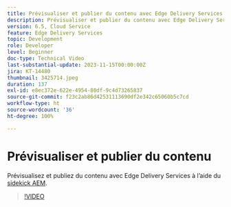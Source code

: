 ```yaml
---
title: Prévisualiser et publier du contenu avec Edge Delivery Services
description: Prévisualiser et publier du contenu avec Edge Delivery Services à l’aide du sidekick AEM
version: 6.5, Cloud Service
feature: Edge Delivery Services
topic: Development
role: Developer
level: Beginner
doc-type: Technical Video
last-substantial-update: 2023-11-15T00:00:00Z
jira: KT-14480
thumbnail: 3425714.jpeg
duration: 137
exl-id: e8ec372e-622e-4954-80df-9c4d73265837
source-git-commit: f23c2ab86d42531113690df2e342c65060b5c7cd
workflow-type: ht
source-wordcount: '36'
ht-degree: 100%

---
```


# Prévisualiser et publier du contenu

Prévisualisez et publiez du contenu avec Edge Delivery Services à l’aide du [sidekick AEM](./sidekick.md).

>[!VIDEO](https://video.tv.adobe.com/v/3425714/?learn=on)
